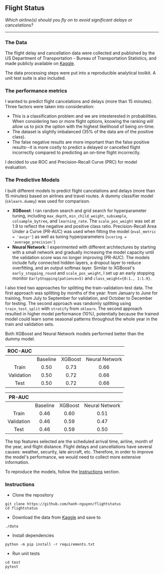 ## Flight Status
*Which airline(s) should you fly on to avoid significant delays or cancelations?*

---

### The Data

The flight delay and cancellation data were collected and published by the US Department of Transportation - Bureau of Transportation Statistics, and made publicly available on [Kaggle](https://www.kaggle.com/usdot/flight-delays).

The data processing steps were put into a reproducible analytical toolkit. A unit test suite is also included.

### The performance metrics

I wanted to predict flight cancelations and delays (more than 15 minutes). Three factors were taken into consideration:
- This is a classification problem and we are intesterested in probabilities. When considering two or more flight options, knowing the ranking will allow us to pick the option with the highest likelihood of being on-time.
- The dataset is slightly imbalanced (35% of the data are of the positive class).
- The false negative results are more important than the false positive results--it is more costly to predict a delayed or cancelled flight incorrectly compared to predicting an on-time flight incorrectly.

I decided to use ROC and Precision-Recall Curve (PRC) for model evaluation.


### The Predictive Models

I built different models to predict flight cancelations and delays (more than 15 minutes) based on airlines and travel routes. A dummy classifier model (`sklearn.dummy`) was used for comparison.

* __XGBoost__: I ran random search and grid search for hyperparameter tuning, including `max_depth`, `min_child_weight`, `subsample`, `colsample_bytree`, and `learning_rate`. The `scale_pos_weight` was set at 1.9 to reflect the negative and positive class ratio. Precision-Recall Area Under a Curve (PR-AUC) was used when fitting the model (`eval_metric = 'aucpr'`) as well as tuning hyperparameters (`scoring = 'average_precision'`) 
* __Neural Network__: I experimented with different architectures by starting with a small network and gradually increasing the model capacity until the validation score was no longer improving (PR-AUC). The models include fully connected hidden layers, a dropout layer to reduce overfitting, and an output softmax layer. Similar to XGBoost's `early_stopping_round` and `scale_pos_weight`, I set up an early stopping monitor `EarlyStopping(patience=5)` and `class_weight={0:1., 1:1.9}`.

I also tried two approaches for splitting the train-validation-test data. The first approach was splitting by months of the year: from January to June for training, from July to September for validation, and October to December for testing. The second approach was randomly splitting using `train_test_split` with `stratify` from `sklearn`. The second approach resulted in higher model performance (10%), potentially because the trained model could learn some seasonal patterns throughout the whole year in the train and validation sets.

Both XGBoost and Neural Network models performed better than the dummy model. 

|  ROC-AUC   |          |         |                |
| :--------: | :------: | :-----: | :------------: |
|            | Baseline | XGBoost | Neural Network |
|   Train    |   0.50   |  0.73   |      0.66      |
| Validation |   0.50   |  0.72   |      0.66      |
|    Test    |   0.50   |  0.72   |      0.66      |

|   PR-AUC   |          |         |                |
| :--------: | :------: | :-----: | :------------: |
|            | Baseline | XGBoost | Neural Network |
|   Train    |   0.46   |  0.60   |      0.51      |
| Validation |   0.46   |  0.59   |      0.47      |
|    Test    |   0.46   |  0.59   |      0.50      |

The top features selected are the scheduled arrival time, airline, month of the year, and flight distance. Flight delays and cancellations have several causes: weather, security, late aircraft, etc. Therefore, in order to improve the model's performance, we would need to collect more extensive information.

To reproduce the models, follow the [Instructions](#instructions) section. 

### Instructions

* Clone the repository

``` shell
git clone https://github.com/hanh-nguyen/flightstatus
cd flightstatus
```

* Download the data from [Kaggle](https://www.kaggle.com/usdot/flight-delays) and save to

```
./data
```

* Install dependencies

``` shell
python -m pip install -r requirements.txt
```

* Run unit tests

``` shell
cd test
pytest
```
